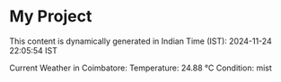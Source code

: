 # My Project

This content is dynamically generated in Indian Time (IST): 2024-11-24 22:05:54 IST


Current Weather in Coimbatore:
Temperature: 24.88 °C
Condition: mist

